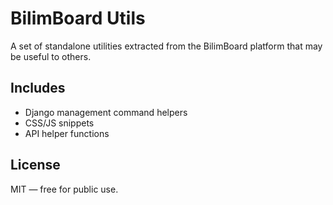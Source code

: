 # BilimBoard Utils

A set of standalone utilities extracted from the BilimBoard platform that may be useful to others.

## Includes
- Django management command helpers
- CSS/JS snippets
- API helper functions

## License
MIT — free for public use.
